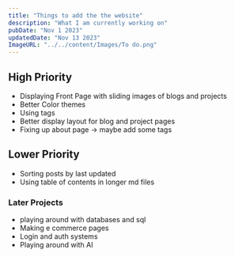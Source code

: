 ```yaml
---
title: "Things to add the the website"
description: "What I am currently working on"
pubDate: "Nov 1 2023"
updatedDate: "Nov 13 2023"
ImageURL: "../../content/Images/To do.png"
---
```


## High Priority

- Displaying Front Page with sliding images of blogs and projects
- Better Color themes
- Using tags
- Better display layout for blog and project pages
- Fixing up about page -> maybe add some tags

## Lower Priority

- Sorting posts by last updated
- Using table of contents in longer md files

### Later Projects

- playing around with databases and sql
- Making e commerce pages
- Login and auth systems
- Playing around with AI
